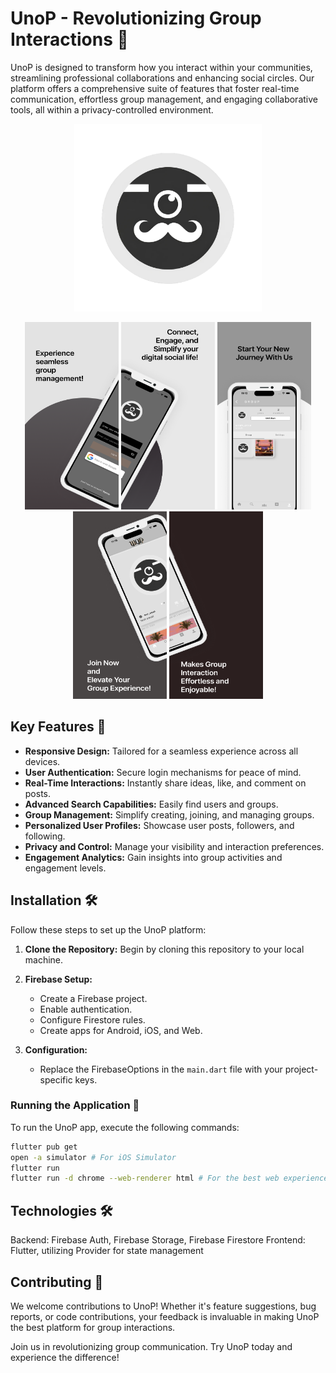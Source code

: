 # UnoP - Revolutionizing Group Interactions 💬

UnoP is designed to transform how you interact within your communities, streamlining professional collaborations and enhancing social circles. Our platform offers a comprehensive suite of features that foster real-time communication, effortless group management, and engaging collaborative tools, all within a privacy-controlled environment.

<p align="center">
   <img src="assets/UnoP_logo.png" width="300" height="300">
</p>

<p align="center">
   <img src="assets/unop_1.png" width="150" height="300">
   <img src="assets/unop_2.png" width="150" height="300">
   <img src="assets/unop_5.png" width="150" height="300">
   <img src="assets/unop_3.png" width="150" height="300">
   <img src="assets/unop_4.png" width="150" height="300">
</p>

## Key Features 🚀

- **Responsive Design:** Tailored for a seamless experience across all devices.
- **User Authentication:** Secure login mechanisms for peace of mind.
- **Real-Time Interactions:** Instantly share ideas, like, and comment on posts.
- **Advanced Search Capabilities:** Easily find users and groups.
- **Group Management:** Simplify creating, joining, and managing groups.
- **Personalized User Profiles:** Showcase user posts, followers, and following.
- **Privacy and Control:** Manage your visibility and interaction preferences.
- **Engagement Analytics:** Gain insights into group activities and engagement levels.

## Installation 🛠️

Follow these steps to set up the UnoP platform:

1. **Clone the Repository:** Begin by cloning this repository to your local machine.

2. **Firebase Setup:**
   - Create a Firebase project.
   - Enable authentication.
   - Configure Firestore rules.
   - Create apps for Android, iOS, and Web.

3. **Configuration:**
   - Replace the FirebaseOptions in the `main.dart` file with your project-specific keys.

### Running the Application 🚀

To run the UnoP app, execute the following commands:

```bash
flutter pub get
open -a simulator # For iOS Simulator
flutter run
flutter run -d chrome --web-renderer html # For the best web experience
```


## Technologies 🛠️
Backend: Firebase Auth, Firebase Storage, Firebase Firestore
Frontend: Flutter, utilizing Provider for state management


## Contributing 🤝
We welcome contributions to UnoP! Whether it's feature suggestions, bug reports, or code contributions, your feedback is invaluable in making UnoP the best platform for group interactions.

Join us in revolutionizing group communication. Try UnoP today and experience the difference!

